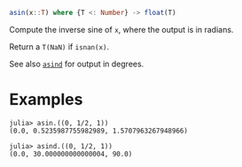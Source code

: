 ```julia
asin(x::T) where {T <: Number} -> float(T)
```

Compute the inverse sine of `x`, where the output is in radians.

Return a `T(NaN)` if `isnan(x)`.

See also [`asind`](@ref) for output in degrees.

# Examples

```jldoctest
julia> asin.((0, 1/2, 1))
(0.0, 0.5235987755982989, 1.5707963267948966)

julia> asind.((0, 1/2, 1))
(0.0, 30.000000000000004, 90.0)
```
